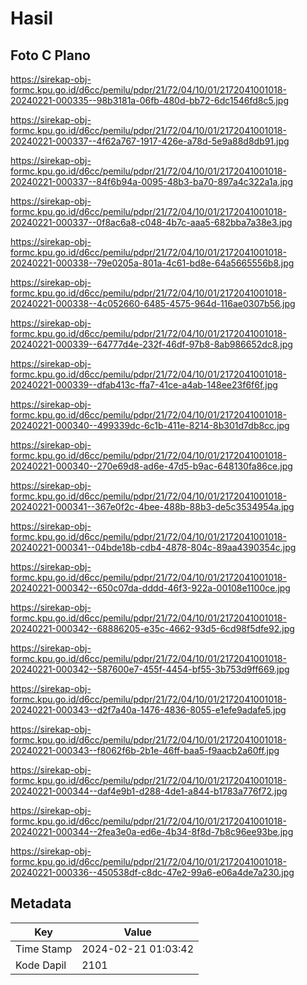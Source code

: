 # Hasil

## Foto C Plano

https://sirekap-obj-formc.kpu.go.id/d6cc/pemilu/pdpr/21/72/04/10/01/2172041001018-20240221-000335--98b3181a-06fb-480d-bb72-6dc1546fd8c5.jpg

https://sirekap-obj-formc.kpu.go.id/d6cc/pemilu/pdpr/21/72/04/10/01/2172041001018-20240221-000337--4f62a767-1917-426e-a78d-5e9a88d8db91.jpg

https://sirekap-obj-formc.kpu.go.id/d6cc/pemilu/pdpr/21/72/04/10/01/2172041001018-20240221-000337--84f6b94a-0095-48b3-ba70-897a4c322a1a.jpg

https://sirekap-obj-formc.kpu.go.id/d6cc/pemilu/pdpr/21/72/04/10/01/2172041001018-20240221-000337--0f8ac6a8-c048-4b7c-aaa5-682bba7a38e3.jpg

https://sirekap-obj-formc.kpu.go.id/d6cc/pemilu/pdpr/21/72/04/10/01/2172041001018-20240221-000338--79e0205a-801a-4c61-bd8e-64a5665556b8.jpg

https://sirekap-obj-formc.kpu.go.id/d6cc/pemilu/pdpr/21/72/04/10/01/2172041001018-20240221-000338--4c052660-6485-4575-964d-116ae0307b56.jpg

https://sirekap-obj-formc.kpu.go.id/d6cc/pemilu/pdpr/21/72/04/10/01/2172041001018-20240221-000339--64777d4e-232f-46df-97b8-8ab986652dc8.jpg

https://sirekap-obj-formc.kpu.go.id/d6cc/pemilu/pdpr/21/72/04/10/01/2172041001018-20240221-000339--dfab413c-ffa7-41ce-a4ab-148ee23f6f6f.jpg

https://sirekap-obj-formc.kpu.go.id/d6cc/pemilu/pdpr/21/72/04/10/01/2172041001018-20240221-000340--499339dc-6c1b-411e-8214-8b301d7db8cc.jpg

https://sirekap-obj-formc.kpu.go.id/d6cc/pemilu/pdpr/21/72/04/10/01/2172041001018-20240221-000340--270e69d8-ad6e-47d5-b9ac-648130fa86ce.jpg

https://sirekap-obj-formc.kpu.go.id/d6cc/pemilu/pdpr/21/72/04/10/01/2172041001018-20240221-000341--367e0f2c-4bee-488b-88b3-de5c3534954a.jpg

https://sirekap-obj-formc.kpu.go.id/d6cc/pemilu/pdpr/21/72/04/10/01/2172041001018-20240221-000341--04bde18b-cdb4-4878-804c-89aa4390354c.jpg

https://sirekap-obj-formc.kpu.go.id/d6cc/pemilu/pdpr/21/72/04/10/01/2172041001018-20240221-000342--650c07da-dddd-46f3-922a-00108e1100ce.jpg

https://sirekap-obj-formc.kpu.go.id/d6cc/pemilu/pdpr/21/72/04/10/01/2172041001018-20240221-000342--68886205-e35c-4662-93d5-6cd98f5dfe92.jpg

https://sirekap-obj-formc.kpu.go.id/d6cc/pemilu/pdpr/21/72/04/10/01/2172041001018-20240221-000342--587600e7-455f-4454-bf55-3b753d9ff669.jpg

https://sirekap-obj-formc.kpu.go.id/d6cc/pemilu/pdpr/21/72/04/10/01/2172041001018-20240221-000343--d2f7a40a-1476-4836-8055-e1efe9adafe5.jpg

https://sirekap-obj-formc.kpu.go.id/d6cc/pemilu/pdpr/21/72/04/10/01/2172041001018-20240221-000343--f8062f6b-2b1e-46ff-baa5-f9aacb2a60ff.jpg

https://sirekap-obj-formc.kpu.go.id/d6cc/pemilu/pdpr/21/72/04/10/01/2172041001018-20240221-000344--daf4e9b1-d288-4de1-a844-b1783a776f72.jpg

https://sirekap-obj-formc.kpu.go.id/d6cc/pemilu/pdpr/21/72/04/10/01/2172041001018-20240221-000344--2fea3e0a-ed6e-4b34-8f8d-7b8c96ee93be.jpg

https://sirekap-obj-formc.kpu.go.id/d6cc/pemilu/pdpr/21/72/04/10/01/2172041001018-20240221-000336--450538df-c8dc-47e2-99a6-e06a4de7a230.jpg


## Metadata

| Key        | Value               |
| ---------- | ------------------- |
| Time Stamp | 2024-02-21 01:03:42 |
| Kode Dapil | 2101                |




